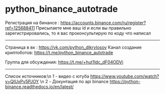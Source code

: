 # python_binance_autotrade

Регистрация на бинансе : https://accounts.binance.com/ru/register?ref=125688411
Присылаете мне ваш id и если вы правильно зарегистрировались, то я вас проконсультирую по коду что написал
_______________________________________
Страница в вк : 
https://vk.com/python_dikrylosov
Канал создание криптоботов:
https://t.me/python_binance_autotrade

Группа для обсуждения:
https://t.me/+hut1ldc_dF04ODVi
_______________________________________
Список источников:\n
1 - видео с ютуба https://www.youtube.com/watch?v=QIUxPv5PJOY \n
2 - Докунтация по api binance  https://python-binance.readthedocs.io/en/latest/
